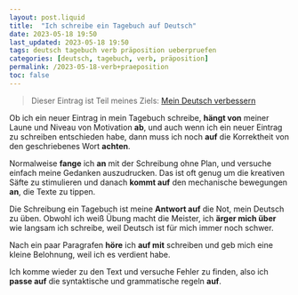 ```yaml
---
layout: post.liquid
title:  "Ich schreibe ein Tagebuch auf Deutsch"
date: 2023-05-18 19:50
last_updated: 2023-05-18 19:50
tags: deutsch tagebuch verb präposition ueberpruefen
categories: [deutsch, tagebuch, verb, präposition]
permalink: /2023-05-18-verb+praeposition
toc: false
---
```

> Dieser Eintrag ist Teil meines Ziels: [Mein Deutsch verbessern](/now) 

Ob ich ein neuer Eintrag in mein Tagebuch schreibe, **hängt von** meiner Laune und Niveau 
von Motivation **ab**, und auch wenn ich ein neuer Eintrag zu schreiben entschieden habe, 
dann muss ich noch **auf** die Korrektheit von den geschriebenes Wort **achten**.

Normalweise **fange** ich **an** mit der Schreibung ohne Plan, und versuche einfach meine 
Gedanken auszudrucken. Das ist oft genug um die kreativen Säfte zu stimulieren und 
danach **kommt auf** den mechanische bewegungen **an**, die Texte zu tippen.

Die Schreibung ein Tagebuch ist meine **Antwort auf** die Not, mein Deutsch zu üben. 
Obwohl ich weiß Übung macht die Meister, ich **ärger mich über** wie langsam ich 
schreibe, weil Deutsch ist für mich immer noch schwer.

Nach ein paar Paragrafen **höre** ich **auf mit** schreiben und geb mich eine kleine 
Belohnung, weil ich es verdient habe.

Ich komme wieder zu den Text und versuche Fehler zu finden, also ich **passe auf** die 
syntaktische und grammatische regeln **auf**.


